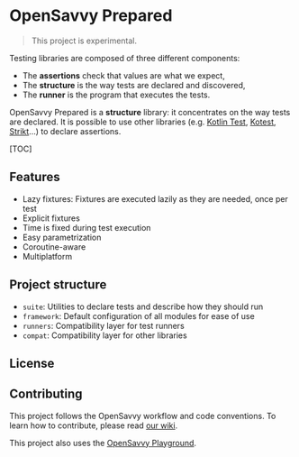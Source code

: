 # OpenSavvy Prepared

> This project is experimental.

Testing libraries are composed of three different components:
- The **assertions** check that values are what we expect,
- The **structure** is the way tests are declared and discovered,
- The **runner** is the program that executes the tests.

OpenSavvy Prepared is a **structure** library: it concentrates on the way tests are declared.
It is possible to use other libraries (e.g. [Kotlin Test](https://kotlinlang.org/api/latest/kotlin.test/), [Kotest](https://kotest.io/), [Strikt](https://strikt.io/)…) to declare assertions.

[TOC]

## Features

- Lazy fixtures: Fixtures are executed lazily as they are needed, once per test
- Explicit fixtures
- Time is fixed during test execution
- Easy parametrization
- Coroutine-aware
- Multiplatform

## Project structure

- `suite`: Utilities to declare tests and describe how they should run
- `framework`: Default configuration of all modules for ease of use
- `runners`: Compatibility layer for test runners
- `compat`: Compatibility layer for other libraries

## License

<!-- Mentions under which license you are publishing the project. -->
<!-- Add the full text to the LICENSE file. -->

## Contributing

This project follows the OpenSavvy workflow and code conventions.
To learn how to contribute, please read [our wiki](https://gitlab.com/opensavvy/wiki/-/blob/main/README.md).

This project also uses the [OpenSavvy Playground](docs/playground/README.md).
